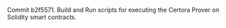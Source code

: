 Commit b2f5571.                    Build and Run scripts for executing the Certora Prover on Solidity smart contracts.